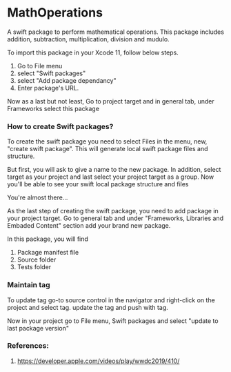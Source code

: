 # MathOperations

A swift package to perform mathematical operations.
This package includes addition, subtraction, multiplication, division and mudulo.

To import this package in your Xcode 11, follow below steps.
1. Go to File menu
2. select "Swift packages"
3. select "Add package dependancy"
4. Enter package's URL.

Now as a last but not least,
Go to project target and in general tab,
under Frameworks select this package

### How to create Swift packages?

To create the swift package you need to select Files in the menu, new, "create swift package".
This will generate local swift package files and structure.

But first, you will ask to give a name to the new package.
In addition, select target as your project and last select your project target as a group.
Now you'll be able to see your swift local package structure and files

You're almost there...

As the last step of creating the swift package, you need to add package in your project target.
Go to general tab and under "Frameworks, Libraries and Embaded Content" section add your
brand new package.

In this package, you will find
1. Package manifest file
2. Source folder
3. Tests folder

### Maintain tag

To update tag go-to source control in the navigator and right-click on the project and select tag.
update the tag and push with tag.

Now in your project go to File menu, Swift packages and select "update to last package version"

### References:
1. https://developer.apple.com/videos/play/wwdc2019/410/
